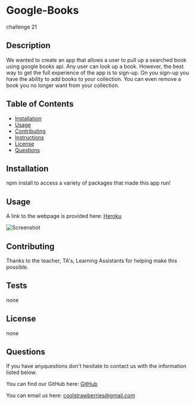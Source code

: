 # Google-Books
challenge 21

## Description

We wanted to create an app that allows a user to pull up a searched book using google books api. Any user can look up a book. However, the best way to get the full experience of the app is to sign-up. On you sign-up you have the ability to add books to your collection. You can even remove a book you no longer want from your collection.

## Table of Contents
* [Installation](#installation)
* [Usage](#usage)
* [Contributing](#contributing)
* [Instructions](#instructions)
* [License](#license)
* [Questions](#questions)

## Installation
npm install to access a variety of packages that made this app run!

## Usage

A link to the webpage is provided here: [Heroku](https://powerful-reef-26621.herokuapp.com/)

![Screenshot](images/test2.png)

## Contributing
Thanks to the teacher, TA's, Learning Assistants for helping make this possible.

## Tests
none

## License
none

## Questions
If you have anyquestions don't hesitate to contact us with the information listed below.

You can find our GitHub here: [GitHub](https://github.com/sweetkloid)

You can email us here: coolstrawberries@gmail.com